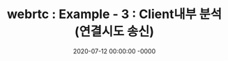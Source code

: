 ---
title: "webrtc : Example - 3 : Client내부 분석(연결시도 송신)"
permalink: webrtc/native-example-3/                # link 직접 지정
comments: true                  # for disqus Comments
categories:                     # for categories
date: 2020-07-12 00:00:00 -0000
last_modified_at: 2020-07-12 00:00:00 -0000
sidebar:
  title: "webrtc 목차"
  nav: webrtc
tag:
  - webrtc
category:
  - example
  - peerconnection client
excerpt: ""
header:
  teaser: /file/image/webrtc-page-teaser.gif
---